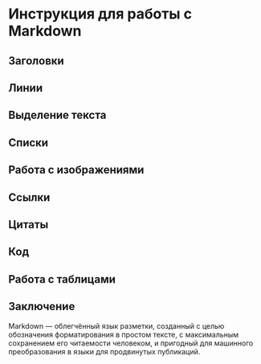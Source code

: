 # Инструкция для работы с Markdown

## Заголовки

## Линии

## Выделение текста


## Списки

## Работа с изображениями

## Ссылки

## Цитаты 

## Код

## Работа с таблицами

## Заключение
Markdown — облегчённый язык разметки, созданный с целью обозначения форматирования в простом тексте, с максимальным сохранением его читаемости человеком, и пригодный для машинного преобразования в языки для продвинутых публикаций.